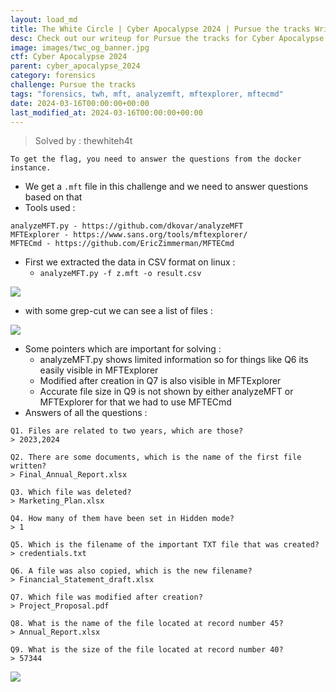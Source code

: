 ```yaml
---
layout: load_md
title: The White Circle | Cyber Apocalypse 2024 | Pursue the tracks Writeup
desc: Check out our writeup for Pursue the tracks for Cyber Apocalypse 2024 capture the flag competition.
image: images/twc_og_banner.jpg
ctf: Cyber Apocalypse 2024
parent: cyber_apocalypse_2024
category: forensics
challenge: Pursue the tracks
tags: "forensics, twh, mft, analyzemft, mftexplorer, mftecmd"
date: 2024-03-16T00:00:00+00:00
last_modified_at: 2024-03-16T00:00:00+00:00
---
```



> Solved by : thewhiteh4t

```
To get the flag, you need to answer the questions from the docker instance.
```


- We get a `.mft` file in this challenge and we need to answer questions based on that
- Tools used :
```
analyzeMFT.py - https://github.com/dkovar/analyzeMFT
MFTExplorer - https://www.sans.org/tools/mftexplorer/
MFTECmd - https://github.com/EricZimmerman/MFTECmd
```
- First we extracted the data in CSV format on linux : 
    - `analyzeMFT.py -f z.mft -o result.csv`


![](https://i.imgur.com/oYrBlKt.png)

- with some grep-cut we can see a list of files :


![](https://i.imgur.com/XOSWO0p.png)

- Some pointers which are important for solving :
    - analyzeMFT.py shows limited information so for things like Q6 its easily visible in MFTExplorer
    - Modified after creation in Q7 is also visible in MFTExplorer
    - Accurate file size in Q9 is not shown by either analyzeMFT or MFTExplorer for that we had to use MFTECmd
- Answers of all the questions : 

```
Q1. Files are related to two years, which are those?
> 2023,2024

Q2. There are some documents, which is the name of the first file written?
> Final_Annual_Report.xlsx

Q3. Which file was deleted?
> Marketing_Plan.xlsx

Q4. How many of them have been set in Hidden mode?
> 1

Q5. Which is the filename of the important TXT file that was created?
> credentials.txt

Q6. A file was also copied, which is the new filename?
> Financial_Statement_draft.xlsx

Q7. Which file was modified after creation?
> Project_Proposal.pdf

Q8. What is the name of the file located at record number 45?
> Annual_Report.xlsx

Q9. What is the size of the file located at record number 40?
> 57344
```

![](https://i.imgur.com/9wycXOw.png)


